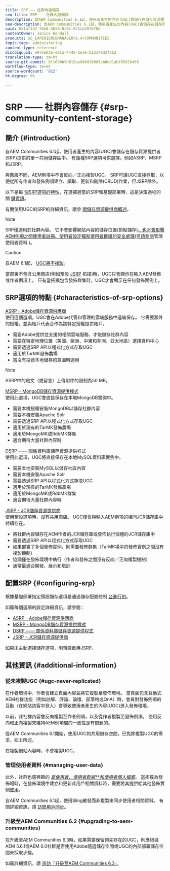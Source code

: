 ```yaml
---
title: SRP —— 社群內容儲存
seo-title: SRP —— 社群內容儲存
description: 自AEM Communities 6.1起，使用者產生的內容(UGC)會儲存在儲存資源提供者(SRP)提供的單一共用商店中
seo-description: 自AEM Communities 6.1起，使用者產生的內容(UGC)會儲存在儲存資源提供者(SRP)提供的單一共用商店中
uuid: 651af1d7-70e8-4b56-8c01-871cb397678e
contentOwner: Janice Kendall
products: SG_EXPERIENCEMANAGER/6.4/COMMUNITIES
topic-tags: administering
content-type: reference
discoiquuid: e975e026-e815-4445-be3e-b1237ed3f6b2
translation-type: tm+mt
source-git-commit: 8f169bb9b015ae94b9160d3ebbbd1abf85610465
workflow-type: tm+mt
source-wordcount: '922'
ht-degree: 0%

---
```



# SRP —— 社群內容儲存 {#srp-community-content-storage}

## 簡介 {#introduction}

自AEM Communities 6.1起，使用者產生的內容(UGC)會儲存在儲存資源提供者(SRP)提供的單一共用儲存區中。 有幾種SRP選項可供選擇，例如ASRP、MSRP和JSRP。

與舊版不同，AEM例項中不會反向／正向複製UGC。 SRP可讓UGC直接存取，以便從所有作者和發佈例項建立、讀取、更新和刪除(CRUD)作業，但JSRP除外。

以下是每 [個SRP選項的特性](#characteristics-of-srp-options)，在選擇適當的SRP和基礎部署時，這是決策過程的關 [鍵資訊](topologies.md)。

有關使用UGC的SRP的詳細資訊，請參 [閱儲存資源提供商概述](srp.md)。

>[!NOTE]
>
>SRP僅適用於社群內容。 它不會影響網站內容的儲存位置(節點儲存[)，也不會影響AEM例項之間使用者註冊、使用者設定檔和使用者群組的安全處理(另請參閱](../../help/sites-deploying/data-store-config.md)管理使用者資料 [](#managing-user-data))。

>[!CAUTION]
>
>自AEM 6.1起， [UGC將不複製](#ugc-never-replicated)。
>
>當部署不包含公用商店(例如預設 [JSRP](topologies.md#jsrp) 拓撲)時，UGC只會顯示在輸入AEM發佈或作者例項上。 只有當拓撲包含發佈群集時，UGC才會顯示在任何發佈實例上。

## SRP選項的特點 {#characteristics-of-srp-options}

[ASRP - Adobe儲存資源供應商](asrp.md)\
使用這個選項，UGC會在Adobe代管和管理的雲端服務中遠端保存。 它需要額外的授權，並與帳戶代表合作為該特定授權提供帳戶。

* 需要Adobe提供並支援的相關雲端服務，才能儲存社群內容
* 需要在特定地理位置（美國、歐洲、中東和非洲、亞太地區）選擇資料中心
* 需要透過SRP API以程式化方式存取UGC
* 適用於TarMK發佈農場
* 當沒有投資本地儲存的意圖時適用

>[!NOTE]
>
>ASRP中的貼文（或留言）上傳附件的限制為50 MB。

[MSRP - MongoDB儲存資源提供程式](msrp.md)\
使用此選項，UGC會直接保存在本地MongoDB實例中。

* 需要本機授權安裝MongoDB以儲存社群內容
* 需要本機安裝Apache Solr
* 需要透過SRP API以程式化方式存取UGC
* 適用於現有的TarMK發佈農場
* 適用於MongoMK或RdbMK群集
* 適合期待大量社群內容時

[DSRP —— 關係資料庫儲存資源提供程式](dsrp.md)\
使用此選項，UGC將直接保存在本地MySQL資料庫實例中。

* 需要本地安裝MySQL以儲存社區內容
* 需要本機安裝Apache Solr
* 需要透過SRP API以程式化方式存取UGC
* 適用於現有的TarMK發佈農場
* 適用於MongoMK或RdbMK群集
* 適合期待大量社群內容時

[JSRP - JCR儲存資源提供商](jsrp.md)\
使用預設選項時，沒有共用商店。 UGC僅會與輸入AEM例項的相同JCR儲存庫中持續存在。

* 將社群內容儲存在AEM作者的JCR儲存庫或發佈執行個體的JCR儲存庫中
* 需要透過SRP API以程式化方式存取UGC
* 如果部署了多個發佈實例，則需要發佈群集（TarMK場中的發佈實例之間沒有複製機制）
* 協調僅在發佈環境中執行（作者和發佈之間沒有反向／正向複製機制）
* 通常最適合開發、展示和培訓

## 配置SRP {#configuring-srp}

根據基礎部署指定預設儲存選項是通過儲存配置控制 [台進行的](srp-config.md)。

如需每個選項的設定詳細資訊，請參閱：

* [ASRP - Adobe儲存資源供應商](asrp.md)
* [MSRP - MongoDB儲存資源提供程式](msrp.md)
* [DSRP —— 關係資料庫儲存資源提供程式](dsrp.md)
* [JSRP - JCR儲存資源提供商](jsrp.md)

如果未主動選擇儲存選項，則預設啟用JSRP。

## 其他資訊 {#additional-information}

### 從未複製UGC {#ugc-never-replicated}

在作者環境中，作者會建立頁面內容並將它複製至發佈環境。 當頁面包含互動式AEM社群功能（例如註解、評論、論壇、部落格或QnA）時，會員對發佈例項的互動（在網站訪客中登入）會導致使用者產生的內容(UGC)進入發佈環境。

以前，此社群內容會反向複製至作者例項，以及從作者複製至發佈例項。 使用反向和正向複製來維持AEM例項間的一致性是有問題的。

從AEM Communities 6.1開始，使用UGC的共用儲存空間，已免除複製UGC的需求，如上所述。

在複製網站內容時，不會複製UGC。

### 管理使用者資料 {#managing-user-data}

此外，社群也感興趣的 [*是使用者&#x200B;*、*&#x200B;使用者群組&#x200B;**&#x200B;和使用者個人檔案&#x200B;*](users.md)。 當拓撲為發佈場時，在發佈環境中建立和更新此用戶相關資料時，需要將其提供給其他發佈實例[使用](../../help/sites-deploying/recommended-deploys.md#tarmk-farm)。

自AEM Communities 6.1起，使用Sling散發而非複製來同步使用者相關資料。 有關詳細資訊，請 [訪問用戶同步](sync.md)。

### 升級至AEM Communities 6.2 {#upgrading-to-aem-communities}

在升級至AEM Communities 6.3時，如果需要保留預先存在的UGC，則應根據AEM 5.6.1或AEM 6.0社群是否使用Adobe隨選儲存空間或UGC的內部部署儲存空間來採取步驟。

如需詳細資訊，請 [造訪「升級至AEM Communities 6.3」](upgrade.md)。

